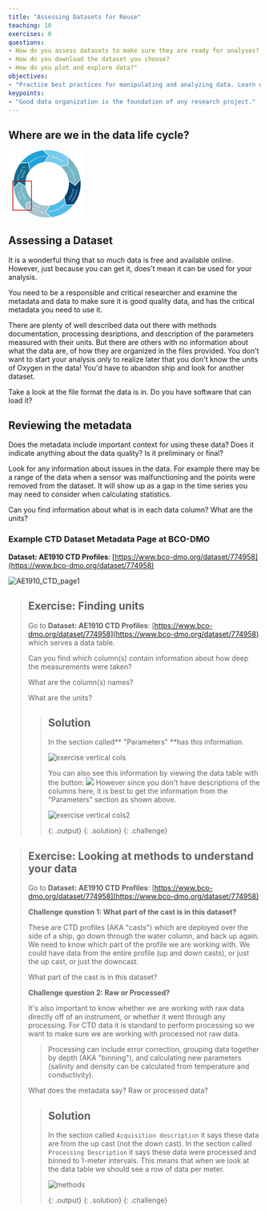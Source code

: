 ```yaml
---
title: "Assessing Datasets for Reuse"
teaching: 10
exercises: 0
questions:
- How do you assess datasets to make sure they are ready for analyses?
- How do you download the dataset you choose?
- How do you plot and explore data?"
objectives:
- "Practice best practices for manipulating and analyzing data. Learn what to look for in metadata to make sure a dataset is ready for analysis."
keypoints:
- "Good data organization is the foundation of any research project."
---
```


## Where are we in the  data life cycle?

<img src="../fig/datalifecycle-reusepng.png" alt="datalifecycle" style="width:30%;" />

## Assessing a Dataset

It is a wonderful thing that so much data is free and available online.  However, just because you can get it, does't mean it can be used for your analysis.

You need to be a responsible and critical researcher and examine the metadata and data to make sure it is good quality data, and has the critical metadata you need to use it.

There are plenty of well described data out there with methods documentation, processing desriptions, and description of the parameters measured with their units.
But there are others with no information about what the data are, of how they are organized in the files provided.  You don't want to start your analysis only to realize later that you don't know the units of Oxygen in the data!  You'd have to abandon ship and look for another dataset.

Take a look at the file format the data is in.  Do you have software that can load it?

## Reviewing the metadata

Does the metadata include important context for using these data?  Does it indicate anything about the data quality? Is it preliminary or final?

Look for any information about issues in the data. For example there may be a range of the data when a sensor was malfunctioning and the points were removed from the dataset.  It will show up as a gap in the time series you may need to consider when calculating statistics.

Can you find information about what is in each data column?  What are the units?

### Example CTD Dataset Metadata Page at BCO-DMO

**Dataset: AE1910 CTD Profiles**: [https://www.bco-dmo.org/dataset/774958](https://www.bco-dmo.org/dataset/774958)

![AE1910_CTD_page1](../fig/AE1910_CTD_page1.png)

> ## Exercise: Finding units
>
> Go to **Dataset: AE1910 CTD Profiles**: [https://www.bco-dmo.org/dataset/774958](https://www.bco-dmo.org/dataset/774958) which serves a data table.  
>
> Can you find which column(s) contain information about how deep the measurements were taken?
>
> What are the column(s) names?  
>
> What are the units?
>
> > ## Solution
> > In the section called** "Parameters" **has this information.
> >
> > ![exercise vertical cols](../fig/AE1910_CTD_vertical_solution.png)
> >
> > You can also see this information by viewing the data table with the button: <img src = "../fig/view_table.png">  However since you don't have descriptions of the columns here, it is best to get the information from the "Parameters" section as shown above.
> >
> > ![exercise vertical cols2](../fig/vertical_solution2.png)
> >
> > {: .output}
> > {: .solution}
> > {: .challenge}


> ## Exercise: Looking at methods to understand your data
>
> Go to **Dataset: AE1910 CTD Profiles**: [https://www.bco-dmo.org/dataset/774958](https://www.bco-dmo.org/dataset/774958) 
>
> **Challenge question 1: What part of the cast is in this dataset?**
>
> These are CTD profiles (AKA "casts") which are deployed over the side of a ship, go down through the water column, and back up again.  We need to know which part of the profile we are working with.  We could have data from the entire profile (up and down casts), or just the up cast, or just the downcast.
>
> What part of the cast is in this dataset?
>
> **Challenge question 2: Raw or Processed?**
>
> It's also important to know whether we are working with raw data directly off of an instrument, or whether it went through any processing.  For CTD data it is standard to perform processing so we want to make sure we are working with processed not raw data.  
> >  Processing can include error correction, grouping data together by depth (AKA "binning"), and calculating new parameters (salinity and density can be calculated from temperature and conductivity).
>
> What does the metadata say? Raw or processed data?
>
> > ## Solution
> > In the section called `Acquisition description` it says these data are from the up cast (not the down cast).  In the section called `Processing Description` it says these data were processed and binned to 1-meter intervals.  This means that when we look at the data table we should see a row of data per meter.
> >
> > ![methods](../fig/methods_exercise.png)
> >
> > {: .output}
> > {: .solution}
> > {: .challenge}


